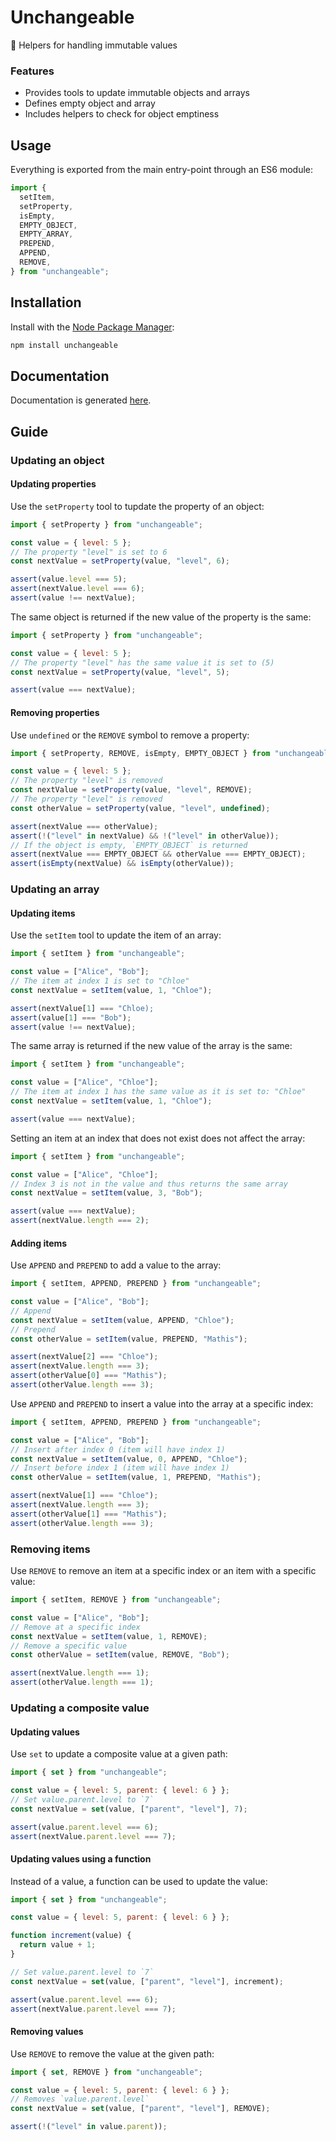 # Unchangeable

🧊 Helpers for handling immutable values

### Features

- Provides tools to update immutable objects and arrays
- Defines empty object and array
- Includes helpers to check for object emptiness

## Usage

Everything is exported from the main entry-point through an ES6 module:

```js
import {
  setItem,
  setProperty,
  isEmpty,
  EMPTY_OBJECT,
  EMPTY_ARRAY,
  PREPEND,
  APPEND,
  REMOVE,
} from "unchangeable";
```

## Installation

Install with the [Node Package Manager](https://www.npmjs.com/package/unchangeable):

```bash
npm install unchangeable
```

## Documentation

Documentation is generated [here](doc/README.md).

## Guide

### Updating an object

#### Updating properties

Use the `setProperty` tool to tupdate the property of an object:

```js
import { setProperty } from "unchangeable";

const value = { level: 5 };
// The property "level" is set to 6
const nextValue = setProperty(value, "level", 6);

assert(value.level === 5);
assert(nextValue.level === 6);
assert(value !== nextValue);
```

The same object is returned if the new value of the property is the same:

```js
import { setProperty } from "unchangeable";

const value = { level: 5 };
// The property "level" has the same value it is set to (5)
const nextValue = setProperty(value, "level", 5);

assert(value === nextValue);
```

#### Removing properties

Use `undefined` or the `REMOVE` symbol to remove a property:

```js
import { setProperty, REMOVE, isEmpty, EMPTY_OBJECT } from "unchangeable";

const value = { level: 5 };
// The property "level" is removed
const nextValue = setProperty(value, "level", REMOVE);
// The property "level" is removed
const otherValue = setProperty(value, "level", undefined);

assert(nextValue === otherValue);
assert(!("level" in nextValue) && !("level" in otherValue));
// If the object is empty, `EMPTY_OBJECT` is returned
assert(nextValue === EMPTY_OBJECT && otherValue === EMPTY_OBJECT);
assert(isEmpty(nextValue) && isEmpty(otherValue));
```

### Updating an array

#### Updating items

Use the `setItem` tool to update the item of an array:

```js
import { setItem } from "unchangeable";

const value = ["Alice", "Bob"];
// The item at index 1 is set to "Chloe"
const nextValue = setItem(value, 1, "Chloe");

assert(nextValue[1] === "Chloe);
assert(value[1] === "Bob");
assert(value !== nextValue);
```

The same array is returned if the new value of the array is the same:

```js
import { setItem } from "unchangeable";

const value = ["Alice", "Chloe"];
// The item at index 1 has the same value as it is set to: "Chloe"
const nextValue = setItem(value, 1, "Chloe");

assert(value === nextValue);
```

Setting an item at an index that does not exist does not affect the array:

```js
import { setItem } from "unchangeable";

const value = ["Alice", "Chloe"];
// Index 3 is not in the value and thus returns the same array
const nextValue = setItem(value, 3, "Bob");

assert(value === nextValue);
assert(nextValue.length === 2);
```

#### Adding items

Use `APPEND` and `PREPEND` to add a value to the array:

```js
import { setItem, APPEND, PREPEND } from "unchangeable";

const value = ["Alice", "Bob"];
// Append
const nextValue = setItem(value, APPEND, "Chloe");
// Prepend
const otherValue = setItem(value, PREPEND, "Mathis");

assert(nextValue[2] === "Chloe");
assert(nextValue.length === 3);
assert(otherValue[0] === "Mathis");
assert(otherValue.length === 3);
```

Use `APPEND` and `PREPEND` to insert a value into the array at a specific index:

```js
import { setItem, APPEND, PREPEND } from "unchangeable";

const value = ["Alice", "Bob"];
// Insert after index 0 (item will have index 1)
const nextValue = setItem(value, 0, APPEND, "Chloe");
// Insert before index 1 (item will have index 1)
const otherValue = setItem(value, 1, PREPEND, "Mathis");

assert(nextValue[1] === "Chloe");
assert(nextValue.length === 3);
assert(otherValue[1] === "Mathis");
assert(otherValue.length === 3);
```

### Removing items

Use `REMOVE` to remove an item at a specific index or an item with a specific value:

```js
import { setItem, REMOVE } from "unchangeable";

const value = ["Alice", "Bob"];
// Remove at a specific index
const nextValue = setItem(value, 1, REMOVE);
// Remove a specific value
const otherValue = setItem(value, REMOVE, "Bob");

assert(nextValue.length === 1);
assert(otherValue.length === 1);
```

### Updating a composite value

#### Updating values

Use `set` to update a composite value at a given path:

```js
import { set } from "unchangeable";

const value = { level: 5, parent: { level: 6 } };
// Set value.parent.level to `7`
const nextValue = set(value, ["parent", "level"], 7);

assert(value.parent.level === 6);
assert(nextValue.parent.level === 7);
```

#### Updating values using a function

Instead of a value, a function can be used to update the value:

```js
import { set } from "unchangeable";

const value = { level: 5, parent: { level: 6 } };

function increment(value) {
  return value + 1;
}

// Set value.parent.level to `7`
const nextValue = set(value, ["parent", "level"], increment);

assert(value.parent.level === 6);
assert(nextValue.parent.level === 7);
```

#### Removing values

Use `REMOVE` to remove the value at the given path:

```js
import { set, REMOVE } from "unchangeable";

const value = { level: 5, parent: { level: 6 } };
// Removes `value.parent.level`
const nextValue = set(value, ["parent", "level"], REMOVE);

assert(!("level" in value.parent));
```
